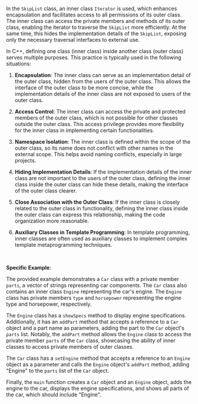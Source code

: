 In the `SkipList` class, an inner class `Iterator` is used, which enhances encapsulation and facilitates access to all permissions of its outer class. The inner class can access the private members and methods of its outer class, enabling the iterator to traverse the `SkipList` more efficiently. At the same time, this hides the implementation details of the `SkipList`, exposing only the necessary traversal interfaces to external use.

In C++, defining one class (inner class) inside another class (outer class) serves multiple purposes. This practice is typically used in the following situations:

1. **Encapsulation**:
   The inner class can serve as an implementation detail of the outer class, hidden from the users of the outer class. This allows the interface of the outer class to be more concise, while the implementation details of the inner class are not exposed to users of the outer class.

2. **Access Control**:
   The inner class can access the private and protected members of the outer class, which is not possible for other classes outside the outer class. This access privilege provides more flexibility for the inner class in implementing certain functionalities.

3. **Namespace Isolation**:
   The inner class is defined within the scope of the outer class, so its name does not conflict with other names in the external scope. This helps avoid naming conflicts, especially in large projects.

4. **Hiding Implementation Details**:
   If the implementation details of the inner class are not important to the users of the outer class, defining the inner class inside the outer class can hide these details, making the interface of the outer class clearer.

5. **Close Association with the Outer Class**:
   If the inner class is closely related to the outer class in functionality, defining the inner class inside the outer class can express this relationship, making the code organization more reasonable.

6. **Auxiliary Classes in Template Programming**:
   In template programming, inner classes are often used as auxiliary classes to implement complex template metaprogramming techniques.

</br>

**Specific Example**:

The provided example demonstrates a `Car` class with a private member `parts`, a vector of strings representing car components. The `Car` class also contains an inner class `Engine` representing the car's engine. The `Engine` class has private members `type` and `horsepower` representing the engine type and horsepower, respectively.

The `Engine` class has a `showSpecs` method to display engine specifications. Additionally, it has an `addPart` method that accepts a reference to a `Car` object and a part name as parameters, adding the part to the `Car` object's `parts` list. Notably, the `addPart` method allows the `Engine` class to access the private member `parts` of the `Car` class, showcasing the ability of inner classes to access private members of outer classes.

The `Car` class has a `setEngine` method that accepts a reference to an `Engine` object as a parameter and calls the `Engine` object's `addPart` method, adding "Engine" to the `parts` list of the `Car` object.

Finally, the `main` function creates a `Car` object and an `Engine` object, adds the engine to the car, displays the engine specifications, and shows all parts of the car, which should include "Engine".